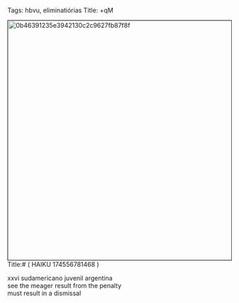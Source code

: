 Tags: hbvu, eliminatiórias
Title: +qM
  
<p><img src="https://objects.hbvu.su/blotpix/2013/01/16.jpeg" width=540 height=540 alt="0b46391235e3942130c2c9627fb87f8f" border=1>
Title:# ( HAIKU 174556781468 )  
  
xxvi sudamericano juvenil argentina  
see the meager result from the penalty  
must result in a dismissal  
